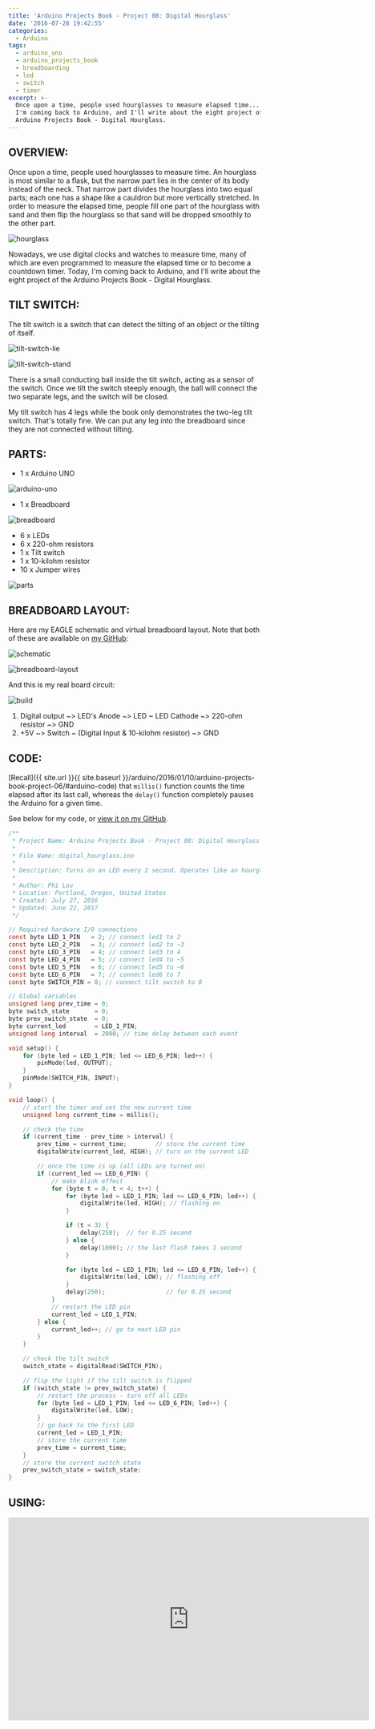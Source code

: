 ```yaml
---
title: 'Arduino Projects Book - Project 08: Digital Hourglass'
date: '2016-07-28 19:42:55'
categories:
  - Arduino
tags:
  - arduino_uno
  - arduino_projects_book
  - breadboarding
  - led
  - switch
  - timer
excerpt: >-
  Once upon a time, people used hourglasses to measure elapsed time... Today,
  I'm coming back to Arduino, and I'll write about the eight project of the
  Arduino Projects Book - Digital Hourglass.
---
```


## **OVERVIEW:**

Once upon a time, people used hourglasses to measure time. An hourglass is most similar to a flask, but the narrow part lies in the center of its body instead of the neck. That narrow part divides the hourglass into two equal parts; each one has a shape like a cauldron but more vertically stretched. In order to measure the elapsed time, people fill one part of the hourglass with sand and then flip the hourglass so that sand will be dropped smoothly to the other part.

![hourglass](/images/arduino-projects-book-project-08/hourglass.jpg)

Nowadays, we use digital clocks and watches to measure time, many of which are even programmed to measure the elapsed time or to become a countdown timer. Today, I'm coming back to Arduino, and I'll write about the eight project of the Arduino Projects Book - Digital Hourglass.

## **TILT SWITCH:**

The tilt switch is a switch that can detect the tilting of an object or the tilting of itself.

![tilt-switch-lie](/images/arduino-projects-book-project-08/tilt-switch-lie.jpg)

![tilt-switch-stand](/images/arduino-projects-book-project-08/tilt-switch-stand.jpg)

There is a small conducting ball inside the tilt switch, acting as a sensor of the switch. Once we tilt the switch steeply enough, the ball will connect the two separate legs, and the switch will be closed.

My tilt switch has 4 legs while the book only demonstrates the two-leg tilt switch. That's totally fine. We can put any leg into the breadboard since they are not connected without tilting.

## **PARTS:**

- 1 x Arduino UNO

![arduino-uno](/images/arduino-uno.jpg)

- 1 x Breadboard

![breadboard](/images/breadboard.jpg)

- 6 x LEDs
- 6 x 220-ohm resistors
- 1 x Tilt switch
- 1 x 10-kilohm resistor
- 10 x Jumper wires

![parts](/images/arduino-projects-book-project-08/parts.jpg)

## **BREADBOARD LAYOUT:**

Here are my EAGLE schematic and virtual breadboard layout. Note that both of these are available on [my GitHub](https://github.com/philectron/pcb/tree/master/arduino_repo/digital_hourglass):

![schematic](/images/arduino-projects-book-project-08/schematic.png)

![breadboard-layout](/images/arduino-projects-book-project-08/breadboard-layout.jpg)

And this is my real board circuit:

![build](/images/arduino-projects-book-project-08/build.jpg)

1. Digital output ~> LED's Anode ~> LED ~ LED Cathode ~> 220-ohm resistor ~> GND
2. +5V ~> Switch ~ (Digital Input & 10-kilohm resistor) ~> GND

## **CODE:**

[Recall]({{ site.url }}{{ site.baseurl }}/arduino/2016/01/10/arduino-projects-book-project-06/#arduino-code) that `millis()` function counts the time elapsed after its last call, whereas the `delay()` function completely pauses the Arduino for a given time.

See below for my code, or [view it on my GitHub](https://github.com/philectron/arduino/blob/master/digital_hourglass/digital_hourglass.ino).

```c
/**
 * Project Name: Arduino Projects Book - Project 08: Digital Hourglass
 *
 * File Name: digital_hourglass.ino
 *
 * Description: Turns on an LED every 2 second. Operates like an hourglass.
 *
 * Author: Phi Luu
 * Location: Portland, Oregon, United States
 * Created: July 27, 2016
 * Updated: June 22, 2017
 */

// Required hardware I/O connections
const byte LED_1_PIN   = 2; // connect led1 to 2
const byte LED_2_PIN   = 3; // connect led2 to ~3
const byte LED_3_PIN   = 4; // connect led3 to 4
const byte LED_4_PIN   = 5; // connect led4 to ~5
const byte LED_5_PIN   = 6; // connect led5 to ~6
const byte LED_6_PIN   = 7; // connect led6 to 7
const byte SWITCH_PIN = 8; // connect tilt switch to 8

// Global variables
unsigned long prev_time = 0;
byte switch_state       = 0;
byte prev_switch_state  = 0;
byte current_led        = LED_1_PIN;
unsigned long interval  = 2000; // time delay between each event

void setup() {
    for (byte led = LED_1_PIN; led <= LED_6_PIN; led++) {
        pinMode(led, OUTPUT);
    }
    pinMode(SWITCH_PIN, INPUT);
}

void loop() {
    // start the timer and set the new current time
    unsigned long current_time = millis();

    // check the time
    if (current_time - prev_time > interval) {
        prev_time = current_time;        // store the current time
        digitalWrite(current_led, HIGH); // turn on the current LED

        // once the time is up (all LEDs are turned on)
        if (current_led == LED_6_PIN) {
            // make blink effect
            for (byte t = 0; t < 4; t++) {
                for (byte led = LED_1_PIN; led <= LED_6_PIN; led++) {
                    digitalWrite(led, HIGH); // flashing on
                }

                if (t < 3) {
                    delay(250);  // for 0.25 second
                } else {
                    delay(1000); // the last flash takes 1 second
                }

                for (byte led = LED_1_PIN; led <= LED_6_PIN; led++) {
                    digitalWrite(led, LOW); // flashing off
                }
                delay(250);                 // for 0.25 second
            }
            // restart the LED pin
            current_led = LED_1_PIN;
        } else {
            current_led++; // go to next LED pin
        }
    }

    // check the tilt switch
    switch_state = digitalRead(SWITCH_PIN);

    // flip the light if the tilt switch is flipped
    if (switch_state != prev_switch_state) {
        // restart the process - turn off all LEDs
        for (byte led = LED_1_PIN; led <= LED_6_PIN; led++) {
            digitalWrite(led, LOW);
        }
        // go back to the first LED
        current_led = LED_1_PIN;
        // store the current time
        prev_time = current_time;
    }
    // store the current switch state
    prev_switch_state = switch_state;
}
```

## **USING:**

<div class="embedded-video">
  <iframe width="720" height="405" src="https://www.youtube.com/embed/NKXcaV8tidg?list=PLt_UZum7NVtmFEVMdv4XH8TgXzJvzd78x" frameborder="0" allowfullscreen></iframe>
</div>
